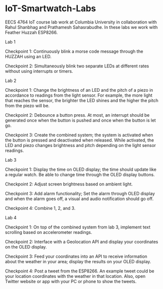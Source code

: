 # IoT-Smartwatch-Labs

EECS 4764 IoT course lab work at Columbia University in collaboration with Rahul Shanbhag and Prathamesh Sahasrabudhe. 
In these labs we work with Feather Huzzah ESP8266. 

Lab 1

  Checkpoint 1: Continuously blink a morse code message through the HUZZAH using an LED.
  
  Checkpoint 2: Simultaneously blink two separate LEDs at different rates without using interrupts or timers.
  
Lab 2

  Checkpoint 1: Change the brightness of an LED and the pitch of a piezo in accordance to readings from the light sensor. For example, the more light that                 reaches the sensor, the brighter the LED shines and the higher the pitch from the piezo will be.
  
  Checkpoint 2: Debounce a button press. At most, an interrupt should be generated once when the button is pushed and once when the button is let go.
  
  Checkpoint 3: Create the combined system; the system is activated when the button is pressed and deactivated when released. While activated, the LED and                 piezo changes brightness and pitch depending on the light sensor readings.
  
Lab 3

  Checkpoint 1: Display the time on OLED display; the time should update like a regular watch. Be able to change time through the OLED display buttons.
  
  Checkpoint 2: Adjust screen brightness based on ambient light.
  
  Checkpoint 3: Add alarm functionality; Set the alarm through OLED display and when the alarm goes off, a visual and audio notification should go off.
  
  Checkpoint 4: Combine 1, 2, and 3.

Lab 4

  Checkpoint 1: On top of the combined system from lab 3, implement text scrolling based on accelerometer readings.
  
  Checkpoint 2: Interface with a Geolocation API and display your coordinates on the OLED display.
  
  Checkpoint 3: Feed your coordinates into an API to receive information about the weather in your area; display the results on your OLED display.
  
  Checkpoint 4: Post a tweet from the ESP8266. An example tweet could be your location coordinates with the weather in that location. Also, open Twitter                   website or app with your PC or phone to show the tweets.
